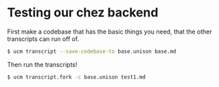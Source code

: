 
# Testing our chez backend

First make a codebase that has the basic things you need, that the other transcripts can run off of.
```bash
$ ucm transcript --save-codebase-to base.unison base.md
```

Then run the transcripts!
```bash
$ ucm transcript.fork -c base.unison test1.md
```
